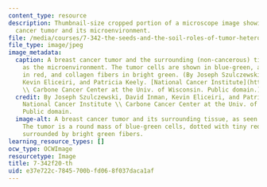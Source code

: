 ```yaml
---
content_type: resource
description: Thumbnail-size cropped portion of a microscope image showing a breast
  cancer tumor and its microenvironment.
file: /media/courses/7-342-the-seeds-and-the-soil-roles-of-tumor-heterogeneity-and-the-tumor-microenvironment-in-cancer-metastasis-fall-2020/e37e722c7845700bfd068f037daca1af_7-342f20-th.jpg
file_type: image/jpeg
image_metadata:
  caption: A breast cancer tumor and the surrounding (non-cancerous) tissue, known
    as the microenvironment. The tumor cells are shown in blue-green, along with macrophages
    in red, and collagen fibers in bright green. (By Joseph Szulczewski, David Inman,
    Kevin Eliceiri, and Patricia Keely. [National Cancer Institute](https://visualsonline.cancer.gov/details.cfm?imageid=10573)
    \\ Carbone Cancer Center at the Univ. of Wisconsin. Public domain.)
  credit: By Joseph Szulczewski, David Inman, Kevin Eliceiri, and Patricia Keely.
    National Cancer Institute \\ Carbone Cancer Center at the Univ. of Wisconsin.
    Public domain.
  image-alt: A breast cancer tumor and its surrounding tissue, as seen under a microscope.
    The tumor is a round mass of blue-green cells, dotted with tiny red circles, and
    surrounded by bright green fibers.
learning_resource_types: []
ocw_type: OCWImage
resourcetype: Image
title: 7-342f20-th
uid: e37e722c-7845-700b-fd06-8f037daca1af
---
```

